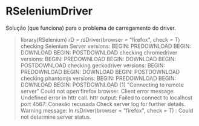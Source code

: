 # RSeleniumDriver
Solução (que funciona) para o problema de carregamento do driver.




> library(RSelenium)
> rD = rsDriver(browser = "firefox", check = T)
checking Selenium Server versions:
BEGIN: PREDOWNLOAD
BEGIN: DOWNLOAD
BEGIN: POSTDOWNLOAD
checking chromedriver versions:
BEGIN: PREDOWNLOAD
BEGIN: DOWNLOAD
BEGIN: POSTDOWNLOAD
checking geckodriver versions:
BEGIN: PREDOWNLOAD
BEGIN: DOWNLOAD
BEGIN: POSTDOWNLOAD
checking phantomjs versions:
BEGIN: PREDOWNLOAD
BEGIN: DOWNLOAD
BEGIN: POSTDOWNLOAD
[1] "Connecting to remote server"
Could not open firefox browser.
Client error message:
Undefined error in httr call. httr output: Failed to connect to localhost port 4567: Conexão recusada
Check server log for further details.
Warning message:
In rsDriver(browser = "firefox", check = T) :
  Could not determine server status.
